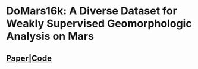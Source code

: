 # DoMars16k: A Diverse Dataset for Weakly Supervised Geomorphologic Analysis on Mars

## [Paper](https://www.google.com "Paper")|[Code](https://www.google.com "Paper")

